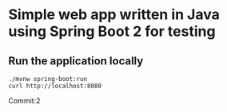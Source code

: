 # Simple web app written in Java using Spring Boot 2 for testing

## Run the application locally
```
./mvnw spring-boot:run
curl http://localhost:8080
```

Commit:2
